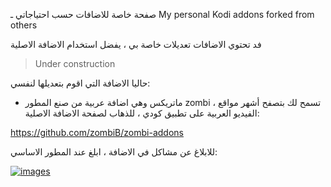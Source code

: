 صفحة خاصة للاضافات حسب احتياجاتي ـ My personal Kodi addons forked from others

فد تحتوي الاضافات تعديلات خاصة بي ، يفضل استخدام الاضافة الاصلية

> Under construction

حاليا الاضافة التي اقوم بتعديلها لنفسي:

- ماتريكس وهي اضافة عربية من صنع المطور zombi ، تسمح لك بتصفح أشهر مواقع الفيديو العربية على تطبيق كودي ،  للذهاب لصفحة الاضافة الاصلية:

 https://github.com/zombiB/zombi-addons


للابلاغ عن مشاكل في الاضافة ، ابلغ عند المطور الاساسي:

[![images](https://img.shields.io/badge/Github-Issues-blue.svg?style=for-the-badge)](https://github.com/zombiB/zombi-addons/issues)
<br />

